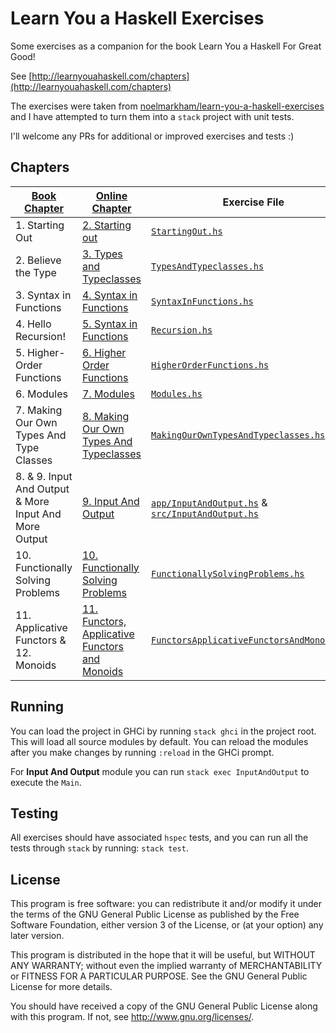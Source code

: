 # Learn You a Haskell Exercises

Some exercises as a companion for the book Learn You a Haskell For Great Good!

See [http://learnyouahaskell.com/chapters](http://learnyouahaskell.com/chapters)

The exercises were taken from [noelmarkham/learn-you-a-haskell-exercises](https://github.com/noelmarkham/learn-you-a-haskell-exercises) and I have attempted to turn them into a `stack` project with unit tests.

I'll welcome any PRs for additional or improved exercises and tests :)

## Chapters

**[Book Chapter](https://nostarch.com/lyah.htm#content)** | **[Online Chapter](http://learnyouahaskell.com/chapters)** | **Exercise File** | **Test File**
----- | ----- | ----- | -----
1\. Starting Out | [2\. Starting out](http://learnyouahaskell.com/starting-out) | [`StartingOut.hs`](src/StartingOut.hs) | [`StartingOutSpec.hs`](test/StartingOutSpec.hs)
2\. Believe the Type | [3\. Types and Typeclasses](http://learnyouahaskell.com/types-and-typeclasses) | [`TypesAndTypeclasses.hs`](src/TypesAndTypeclasses.hs) | [`TypesAndTypeclassesSpec.hs`](test/TypesAndTypeclassesSpec.hs)
3\. Syntax in Functions | [4\. Syntax in Functions](http://learnyouahaskell.com/syntax-in-functions) | [`SyntaxInFunctions.hs`](src/SyntaxInFunctions.hs) | [`SyntaxInFunctionsSpec.hs`](test/SyntaxInFunctionsSpec.hs)
4\. Hello Recursion! | [5\. Syntax in Functions](http://learnyouahaskell.com/recursion) | [`Recursion.hs`](src/Recursion.hs) | [`RecursionSpec.hs`](test/RecursionSpec.hs)
5\. Higher-Order Functions | [6\. Higher Order Functions](http://learnyouahaskell.com/higher-order-functions) | [`HigherOrderFunctions.hs`](src/HigherOrderFunctions.hs) | [`HigherOrderFunctionsSpec.hs`](test/HigherOrderFunctionsSpec.hs)
6\. Modules | [7\. Modules](http://learnyouahaskell.com/modules) | [`Modules.hs`](src/Modules.hs) | [`ModulesSpec.hs`](test/ModulesSpec.hs)
7\. Making Our Own Types And Type Classes | [8\. Making Our Own Types And Typeclasses](http://learnyouahaskell.com/making-our-own-types-and-typeclasses) | [`MakingOurOwnTypesAndTypeclasses.hs`](src/MakingOurOwnTypesAndTypeclasses.hs) | [`MakingOurOwnTypesAndTypeclassesSpec.hs`](test/MakingOurOwnTypesAndTypeclassesSpec.hs)
8\. & 9\. Input And Output & More Input And More Output | [9\. Input And Output](http://learnyouahaskell.com/input-and-output) | [`app/InputAndOutput.hs`](app/InputAndOutput.hs) & [`src/InputAndOutput.hs`](src/InputAndOutput.hs) | [`InputAndOutputSpec.hs`](test/InputAndOutputSpec.hs)
10\. Functionally Solving Problems | [10\. Functionally Solving Problems](http://learnyouahaskell.com/functionally-solving-problems) | [`FunctionallySolvingProblems.hs`](src/FunctionallySolvingProblems.hs) | [`FunctionallySolvingProblemsSpec.hs`](test/FunctionallySolvingProblemsSpec.hs)
11\. Applicative Functors & 12. Monoids | [11\. Functors, Applicative Functors and Monoids](http://learnyouahaskell.com/functors-applicative-functors-and-monoids) | [`FunctorsApplicativeFunctorsAndMonoids.hs`](src/FunctorsApplicativeFunctorsAndMonoids.hs) | [`FunctorsApplicativeFunctorsAndMonoidsSpec.hs`](test/FunctorsApplicativeFunctorsAndMonoidsSpec.hs)

## Running

You can load the project in GHCi by running `stack ghci` in the project root. This will load all source modules by default. You can reload the modules after you make changes by running `:reload` in the GHCi prompt.

For **Input And Output** module you can run `stack exec InputAndOutput` to execute the `Main`.

## Testing

All exercises should have associated `hspec` tests, and you can run all the tests through `stack` by running: `stack test`.

## License

This program is free software: you can redistribute it and/or modify it under the terms of the GNU General Public License as published by the Free Software Foundation, either version 3 of the License, or (at your option) any later version.

This program is distributed in the hope that it will be useful, but WITHOUT ANY WARRANTY; without even the implied warranty of MERCHANTABILITY or FITNESS FOR A PARTICULAR PURPOSE. See the GNU General Public License for more details.

You should have received a copy of the GNU General Public License along with this program. If not, see http://www.gnu.org/licenses/.
